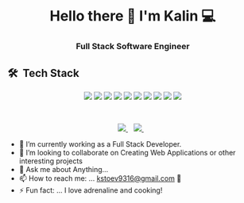 <h1 align='center'>
    Hello there 👋 I'm Kalin 💻
  </h1>
  
  <h3 align='center'>
    Full Stack Software Engineer
  </h3>
  
  ## 🛠 &nbsp;Tech Stack
  <p align='center'>
    <img src="https://img.shields.io/badge/C Sharp-239120?style=for-the-badge&logo=c-sharp&logoColor=white">
    <img src="https://img.shields.io/badge/.NET-5C2D91?style=for-the-badge&logo=.net&logoColor=white">
    <img src="https://img.shields.io/badge/JavaScript-F7DF1E?style=for-the-badge&logo=javascript&logoColor=black">
    <img src="https://img.shields.io/badge/React-20232A?style=for-the-badge&logo=react&logoColor=61DAFB">
    <img src="https://img.shields.io/badge/Microsoft SQL Server-CC2927?style=for-the-badge&logo=microsoft-sql-server&logoColor=white">
    <img src="https://img.shields.io/badge/Microsoft_Azure-0089D6?style=for-the-badge&logo=microsoft-azure&logoColor=white">
    <img src="https://img.shields.io/badge/HTML-239120?style=for-the-badge&logo=html5&logoColor=white">
    <img src="https://img.shields.io/badge/CSS-239120?&style=for-the-badge&logo=css3&logoColor=white">
    <img src="https://img.shields.io/badge/Bootstrap-563D7C?style=for-the-badge&logo=bootstrap&logoColor=white">
    <img src="https://img.shields.io/badge/git-%23F05033.svg?style=for-the-badge&logo=git&logoColor=white">
  </p>
  
  <br>
  
  <p align='center'>
    <a href="https://www.linkedin.com/in/kalinstoev9316/">
      <img src="https://img.shields.io/badge/linkedin-%230077B5.svg?&style=for-the-badge&logo=linkedin&logoColor=white" />
    </a>&nbsp;&nbsp;
    <a href="mailto:kstoev9316@gmail.com">
      <img src="https://img.shields.io/badge/Gmail-D14836?style=for-the-badge&logo=gmail&logoColor=white" />        
    </a>&nbsp;&nbsp;
  </p>
  
  - 🔭 I’m currently working as a Full Stack Developer.         
  - 👯 I’m looking to collaborate on Creating Web Applications or other interesting projects                         
  - 💬 Ask me about Anything...                                     
  - 📫 How to reach me: ... kstoev9316@gmail.com 📩                                                                      
  - ⚡ Fun fact: ... I love adrenaline and cooking!   
